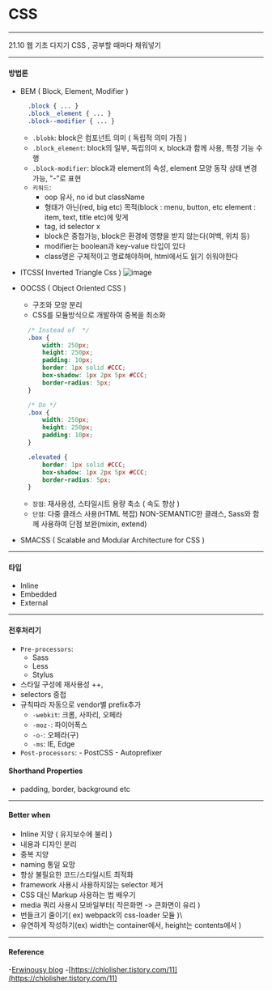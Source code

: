 # CSS
***

21.10 웹 기초 다지기 CSS , 공부할 때마다 채워넣기

***

#### 방법론

  - BEM ( Block, Element, Modifier ) 
    ```Css
      .block { ... }
      .block__element { ... }
      .block--modifier { ... }
    ```
    - ``.blobk``: block은 컴포넌트 의미 ( 독립적 의미 가짐 )
    - ``.block_element``: block의 일부, 독립의미 x, block과 함께 사용, 특정 기능 수행
    - ``.block-modifier``: block과 element의 속성, element 모양 동작 상태 변경 가능, "-"로 표현
    - ``키워드``: 
        - oop 유사, no id but className
        - 형태가 아닌(red, big etc) 목적(block : menu, button, etc element : item, text, title etc)에 맞게 
        - tag, id selector x
        - block은 중첩가능, block은 환경에 영향을 받지 않는다(여백, 위치 등) 
        - modifier는 boolean과 key-value 타입이 있다
        - class명은 구체적이고 명료해야하며, html에서도 읽기 쉬워야한다

  - ITCSS( Inverted Triangle Css )
  ![image](https://user-images.githubusercontent.com/15559593/138219295-e925a3bc-b676-4f83-94f0-233dae0aabf6.png)


  - OOCSS ( Object Oriented CSS )
    - 구조와 모양 분리
    - CSS를 모듈방식으로 개발하여 중복을 최소화
    ```Css
      /* Instead of  */
      .box {
          width: 250px;
          height: 250px;
          padding: 10px;
          border: 1px solid #CCC;
          box-shadow: 1px 2px 5px #CCC;
          border-radius: 5px;
      }

      /* Do */
      .box {
          width: 250px;
          height: 250px;
          padding: 10px;
      }

      .elevated {
          border: 1px solid #CCC;
          box-shadow: 1px 2px 5px #CCC;
          border-radius: 5px;
      }
    ```
    - ``장점``: 재사용성, 스타일시트 용량 축소 ( 속도 향상 )
    - ``단점``: 다중 클래스 사용(HTML 복잡) NON-SEMANTIC한 클래스, Sass와 함께 사용하여 단점 보완(mixin, extend)
    
  - SMACSS ( Scalable and Modular Architecture for CSS )
***

#### 타입

  - Inline
  - Embedded
  - External

***

#### 전후처리기
  - ``Pre-processors``:
    -  Sass
    -  Less
    -  Stylus
  - 스타일 구성에 재사용성 ++, 
  - selectors 중첩
  - 규칙따라 자동으로 vendor별 prefix추가
    - ``-webkit``: 크롬, 사파리, 오페라
    - ``-moz-``: 파이어폭스
    - ``-o-``: 오페라(구)
    - ``-ms``: IE, Edge
   - ``Post-processors``:
    - PostCSS
    - Autoprefixer
   
#### Shorthand Properties

  - padding, border, background etc

***

#### Better when 

 - Inline 지양 ( 유지보수에 불리 ) 
 - 내용과 디자인 분리
 - 중복 지양
 - naming 통일 요망
 - 항상 불필요한 코드/스타일시트 최적화 
 - framework 사용시 사용하지않는 selector 제거
 - CSS 대신 Markup 사용하는 법 배우기
 - media 쿼리 사용시 모바일부터( 작은화면 -> 큰화면이 유리 ) 
 - 번들크기 줄이기( ex) webpack의 css-loader 모듈 )\
 - 유연하게 작성하기(ex)  width는 container에서, height는 contents에서 )

***

#### Reference
 -[Erwinousy blog](https://erwinousy.medium.com/css-%EA%B0%9C%EC%84%A0%EC%9D%84-%EC%9C%84%ED%95%9C-10%EA%B0%80%EC%A7%80-%EB%B0%A9%EB%B2%95-9923b106661c)
 -[https://chlolisher.tistory.com/11](https://chlolisher.tistory.com/11)
